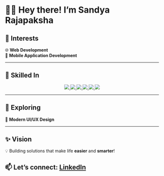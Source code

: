 # 👨‍💻 Hey there! I’m Sandya Rajapaksha

## 👀 Interests  
🌐 **Web Development**  
📱 **Mobile Application Development**  

---

## 🔹 Skilled In  
<div align="center">
  <a href="#">
    <img src="https://img.shields.io/badge/Flutter-02569B?style=for-the-badge&logo=flutter&logoColor=white"/>
  </a>
  <a href="#">
    <img src="https://img.shields.io/badge/Java-007396?style=for-the-badge&logo=openjdk&logoColor=white"/>
  </a>
  <a href="#">
    <img src="https://img.shields.io/badge/PHP-777BB4?style=for-the-badge&logo=php&logoColor=white"/>
  </a>
  <a href="#">
    <img src="https://img.shields.io/badge/MySQL-4479A1?style=for-the-badge&logo=mysql&logoColor=white"/>
  </a>
  <a href="#">
    <img src="https://img.shields.io/badge/WordPress-21759B?style=for-the-badge&logo=wordpress&logoColor=white"/>
  </a>
   <a href="#">
    <img src="https://img.shields.io/badge/C%23-239120?style=for-the-badge&logo=c-sharp&logoColor=white"/>
  </a>
</div>
 

---

## 🔹 Exploring  
🎨 **Modern UI/UX Design**  

---

## ✨ Vision  
💡 Building solutions that make life **easier** and **smarter**!  

## 📫 Let’s connect: [LinkedIn](https://www.linkedin.com/in/sandya-rajapaksha-70b2442b1/)
